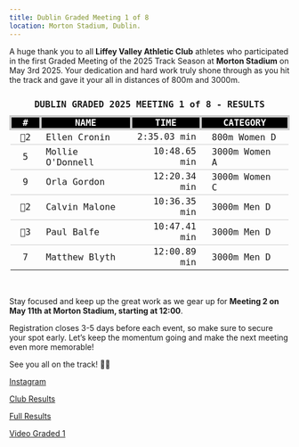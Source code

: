 ```yaml
---
title: Dublin Graded Meeting 1 of 8
location: Morton Stadium, Dublin.
---
```


A huge thank you to all <b>Liffey Valley Athletic Club</b> athletes who participated in the first Graded Meeting of the 2025 Track Season at <b>Morton Stadium</b> on May 3rd 2025. Your dedication and hard work truly shone through as you hit the track and gave it your all in distances of 800m and 3000m.

<table style="border-collapse: collapse; font-family: Consolas, monospace;">
  <thead>
    <tr><td colspan="4" style="text-align: center; padding: 10px;"><b>DUBLIN GRADED 2025 MEETING 1 of 8 - RESULTS</b></td></tr>
    <tr style="background-color: #000; color: #fff;">
      <th style="border: 4px solid #ccc; padding: 0px 20px; text-align: center;">#</th>
      <th style="border: 4px solid #ccc; padding: 0px 20px; text-align: center;">NAME</th>
      <th style="border: 4px solid #ccc; padding: 0px 20px; text-align: center;">TIME</th>
      <th style="border: 4px solid #ccc; padding: 0px 20px; text-align: center;">CATEGORY</th>
    </tr>
  </thead>
  <tbody>
    <tr style="border-bottom: 1px solid #ccc;"><td style="padding: 0px 0px; text-align: center;">🥈2</td><td style="padding: 0px 10px;">Ellen Cronin</td><td style="text-align: right;">2:35.03 min</td><td style="padding: 0px 20px;">800m Women D</td></tr>
    <tr style="border-bottom: 1px solid #ccc;"><td style="padding: 0px 0px; text-align: center;">5</td><td style="padding: 0px 10px;">Mollie O'Donnell</td><td style="text-align: right;">10:48.65 min</td><td style="padding: 0px 20px;">3000m Women A</td></tr>
    <tr style="border-bottom: 1px solid #ccc;"><td style="padding: 0px 0px; text-align: center;">9</td><td style="padding: 0px 10px;">Orla Gordon</td><td style="text-align: right;">12:20.34 min</td><td style="padding: 0px 20px;">3000m Women C</td></tr>
    <tr style="border-bottom: 1px solid #ccc;"><td style="padding: 0px 0px; text-align: center;">🥈2</td><td style="padding: 0px 10px;">Calvin Malone</td><td style="text-align: right;">10:36.35 min</td><td style="padding: 0px 20px;">3000m Men D</td></tr>
    <tr style="border-bottom: 1px solid #ccc;"><td style="padding: 0px 0px; text-align: center;">🥉3</td><td style="padding: 0px 10px;">Paul Balfe</td><td style="text-align: right;">10:47.41 min</td><td style="padding: 0px 20px;">3000m Men D</td></tr>
    <tr><td style="padding: 0px 0px; text-align: center;">7</td><td style="padding: 0px 10px;">Matthew Blyth</td><td style="text-align: right;">12:00.89 min</td><td style="padding: 0px 20px;">3000m Men D</td></tr>
  </tbody>
</table>
<br>

Stay focused and keep up the great work as we gear up for <b>Meeting 2 on May 11th at Morton Stadium, starting at 12:00</b>.

Registration closes 3-5 days before each event, so make sure to secure your spot early. Let’s keep the momentum going and make the next meeting even more memorable!

See you all on the track! 💪💥


<a href="https://www.instagram.com/p/DJPOnbjIhdA/?img_index=1" target="_blank" rel="noopener noreferrer">Instagram</a>

<a href="/races/2025-05-03-Dublin-Graded-1/" target="_blank" rel="noopener noreferrer">Club Results</a>

<a href="http://pastresults.dublinathletics.com/graded25-1/menu.html" target="_blank" rel="noopener noreferrer">Full Results</a>

<a href="https://youtube.com/live/Nqt9sO4O9kU" target="_blank">Video Graded 1</a>
 
